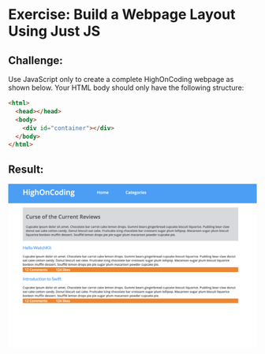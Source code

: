 # Exercise: Build a Webpage Layout Using Just JS

## Challenge: 
Use JavaScript only to create a complete HighOnCoding webpage as shown below. Your HTML body should only have the following structure:

```HTML
<html>
  <head></head>
  <body>
    <div id="container"></div>
  </body>
</html>

```

## Result: 

![Screenshot of the Site](screenshot.png)